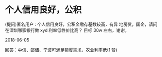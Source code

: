 # 个人信用良好，公积

(提问)匿名用户 : 个人信用良好，公积金缴存基数较高，有异 地房贷，国企，请问在深圳哪家银行做 xyd 利率低性价比高？ 目标 30w 左右，谢谢。

2018-06-05

回答：中信、邮储、宁波可满足额度需求，农业利率低(1 赞)